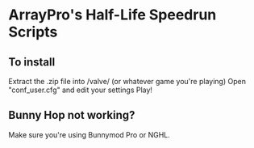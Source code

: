 # ArrayPro's Half-Life Speedrun Scripts
## To install
Extract the .zip file into /valve/ (or whatever game you're playing)
Open "conf_user.cfg" and edit your settings
Play!
## Bunny Hop not working?
Make sure you're using Bunnymod Pro or NGHL.
